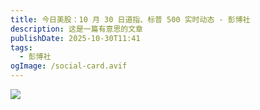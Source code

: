 ```yaml
---
title: 今日美股：10 月 30 日道指、标普 500 实时动态 - 彭博社
description: 这是一篇有意思的文章
publishDate: 2025-10-30T11:41
tags:
  - 彭博社
ogImage: /social-card.avif
---
```



![](/assets/images/今日美股：10-月-30-日道指、标普-500-实时动态-彭博社.jpg)
